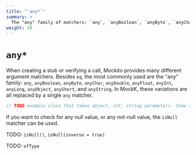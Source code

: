 ```yaml
---
title: "`any*`"
summary: >
  The "any" family of matchers: `any`, `anyBoolean`, `anyByte`, `anyChar`, `anyDouble`, `anyFloat`, `anyInt`, `anyLong`, `anyObject`, `anyShort`, and `anyString`.
weight: 30
---
```


# `any*`

When creating a stub or verifying a call, Mockito provides many different argument matchers. Besides `eq`, the most commonly used are the "any" family: `any`, `anyBoolean`, `anyByte`, `anyChar`, `anyDouble`, `anyFloat`, `anyInt`, `anyLong`, `anyObject`, `anyShort`, and `anyString`. In MockK, these variations are all replaced by a single `any` matcher.

```kotlin
// TODO example class that takes object, int, string parameters. Show stub & verify for both libs.
```

If you want to check for any null value, or any not-null value, the `isNull` matcher can be used.

TODO: `isNull()`, `isNull(inverse = true)`

TODO: `ofType`
